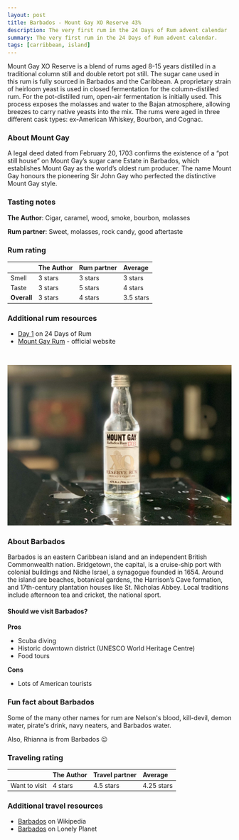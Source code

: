 ```yaml
---
layout: post
title: Barbados - Mount Gay XO Reserve 43%
description: The very first rum in the 24 Days of Rum advent calendar
summary: The very first rum in the 24 Days of Rum advent calendar.
tags: [carribbean, island]
---
```


Mount Gay XO Reserve is a blend of rums aged 8-15 years distilled in a traditional column still and double retort pot still. The sugar cane used in this rum is fully sourced in Barbados and the Caribbean. A proprietary strain of heirloom yeast is used in closed fermentation for the column-distilled rum. For the pot-distilled rum, open-air fermentation is initially used. This process exposes the molasses and water to the Bajan atmosphere, allowing breezes to carry native yeasts into the mix. The rums were aged in three different cask types: ex-American Whiskey, Bourbon, and Cognac.

### About Mount Gay

A legal deed dated from February 20, 1703 confirms the existence of a “pot still house” on Mount Gay’s sugar cane Estate in Barbados, which establishes Mount Gay as the world’s oldest rum producer. The name Mount Gay honours the pioneering Sir John Gay who perfected the distinctive Mount Gay style.

### Tasting notes

**The Author**: Cigar, caramel, wood, smoke, bourbon, molasses

**Rum partner**: Sweet, molasses, rock candy, good aftertaste

### Rum rating

| | The Author | Rum partner | Average |
| :--- | :--- | :--- | :--- |
| Smell | 3 stars | 3 stars | 3 stars |
| Taste | 3 stars | 5 stars | 4 stars |
| **Overall** | 3 stars | 4 stars | 3.5 stars |

### Additional rum resources
- [Day 1](https://24daysofrum.com/day-1/) on 24 Days of Rum
- [Mount Gay Rum](https://www.mountgayrum.com/) - official website

<br>

![Image of Mount Gay XO 50ml bottle](/assets/img/01-mount-gay.jpg)

### About Barbados

Barbados is an eastern Caribbean island and an independent British Commonwealth nation. Bridgetown, the capital, is a cruise-ship port with colonial buildings and Nidhe Israel, a synagogue founded in 1654. Around the island are beaches, botanical gardens, the Harrison’s Cave formation, and 17th-century plantation houses like St. Nicholas Abbey. Local traditions include afternoon tea and cricket, the national sport.

#### Should we visit Barbados?

**Pros**
- Scuba diving
- Historic downtown district (UNESCO World Heritage Centre)
- Food tours

**Cons**
- Lots of American tourists

### Fun fact about Barbados

Some of the many other names for rum are Nelson's blood, kill-devil, demon water, pirate's drink, navy neaters, and Barbados water.

Also, Rhianna is from Barbados 😉

### Traveling rating

| | The Author | Travel partner | Average |
| :--- | :--- | :--- | :--- |
| Want to visit | 4 stars | 4.5 stars | 4.25 stars |

### Additional travel resources
- [Barbados](https://en.wikipedia.org/wiki/Barbados) on Wikipedia
- [Barbados](https://www.lonelyplanet.com/barbados) on Lonely Planet

<br>